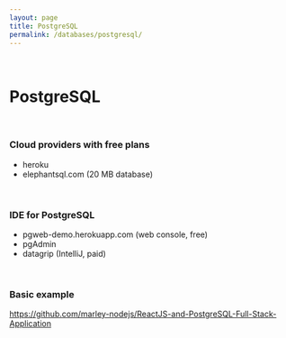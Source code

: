 ```yaml
---
layout: page
title: PostgreSQL
permalink: /databases/postgresql/
---
```


<br/>

# PostgreSQL

<br/>

### Cloud providers with free plans

- heroku
- elephantsql.com (20 MB database)


<br/>

### IDE for PostgreSQL

- pgweb-demo.herokuapp.com (web console, free)
- pgAdmin
- datagrip (IntelliJ, paid)

<br/>

### Basic example

https://github.com/marley-nodejs/ReactJS-and-PostgreSQL-Full-Stack-Application
